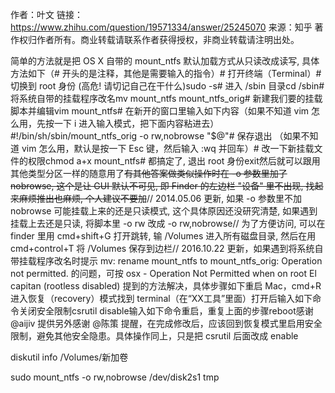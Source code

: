 作者：叶文
链接：https://www.zhihu.com/question/19571334/answer/25245070
来源：知乎
著作权归作者所有。商业转载请联系作者获得授权，非商业转载请注明出处。

简单的方法就是把 OS X 自带的 mount_ntfs 默认加载方式从只读改成读写, 具体方法如下（# 开头的是注释，其他是需要输入的指令）# 打开终端（Terminal）# 切换到 root 身份 (高危! 请切记自己在干什么)sudo -s# 进入 /sbin 目录cd /sbin# 将系统自带的挂载程序改名mv mount_ntfs mount_ntfs_orig# 新建我们要的挂载脚本并编辑vim mount_ntfs# 在新开的窗口里输入如下内容（如果不知道 vim 怎么用，先按一下 i 进入输入模式，把下面内容粘进去）#!/bin/sh/sbin/mount_ntfs_orig -o rw,nobrowse "$@"# 保存退出 （如果不知道 vim 怎么用，默认是按一下 Esc 键，然后输入 :wq 并回车）# 改一下新挂载文件的权限chmod a+x mount_ntfs# 都搞定了, 退出 root 身份exit然后就可以跟用其他类型分区一样的随意用了<del>有其他答案做类似操作时在 -o 参数里加了 nobrowse, 这个是让 GUI 默认不可见, 即 Finder 的左边栏 "设备" 里不出现, 找起来麻烦推出也麻烦, 个人建议不要加</del>// 2014.05.06 更新, 如果 -o 参数里不加 nobrowse 可能挂载上来的还是只读模式, 这个具体原因还没研究清楚, 如果遇到挂载上去还是只读, 将脚本里 -o rw 改成 -o rw,nobrowse// 为了方便访问, 可以在 finder 里用 cmd+shift+G 打开跳转, 输 /Volumes 进入所有磁盘目录, 然后在用 cmd+control+T 将 /Volumes 保存到边栏// 2016.10.22 更新，如果遇到将系统自带挂载程序改名时提示 mv: rename mount_ntfs to mount_ntfs_orig: Operation not permitted. 的问题，可按 osx - Operation Not Permitted when on root El capitan (rootless disabled)  提到的方法解决，具体步骤如下重启 Mac，cmd+R 进入恢复（recovery）模式找到 terminal（在“XX工具”里面）打开后输入如下命令关闭安全限制csrutil disable输入如下命令重启，重复上面的步骤reboot感谢 @aijiv 提供另外感谢 @陈策 提醒，在完成修改后，应该回到恢复模式里启用安全限制，避免其他安全隐患。具体操作同上，只是把 csrutil 后面改成 enable

diskutil info /Volumes/新加卷

sudo mount_ntfs -o rw,nobrowse /dev/disk2s1 tmp

